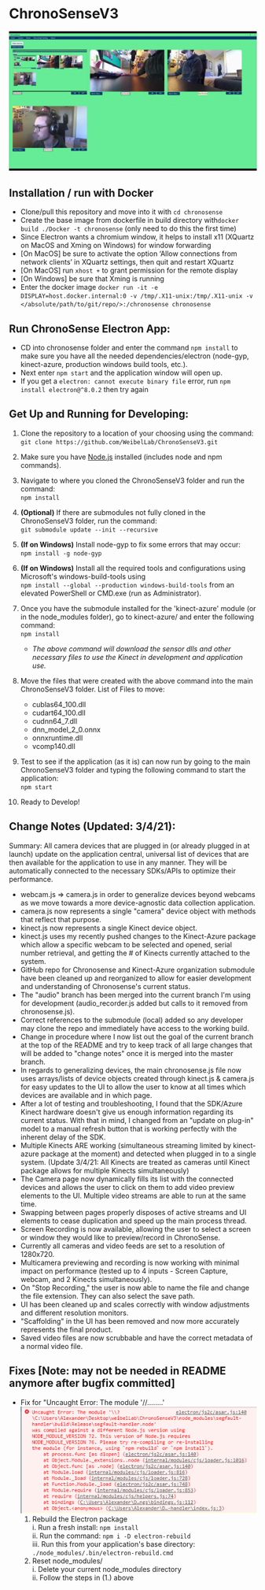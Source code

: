 # ChronoSenseV3

![alt text](./readme_images/ChronoSenseScreenshot.webp "ChronoSenseV3 3/4/21")


## Installation / run with Docker

-   Clone/pull this repository and move into it with `cd chronosense`
-   Create the base image from dockerfile in build directory with`docker build ./Docker -t chronosense` (only need to do this the first time)
-   Since Electron wants a chromium window, it helps to install x11 (XQuartz on MacOS and Xming on Windows) for window forwarding
-   [On MacOS] be sure to activate the option ‘Allow connections from network clients’ in XQuartz settings, then quit and restart XQuartz
-   [On MacOS] run `xhost +` to grant permission for the remote display
-   [On Windows] be sure that Xming is running
-   Enter the docker image `docker run -it -e DISPLAY=host.docker.internal:0 -v /tmp/.X11-unix:/tmp/.X11-unix -v </absolute/path/to/git/repo/>:/chronosense chronosense`

## Run ChronoSense Electron App:

-   CD into chronosense folder and enter the command `npm install` to make sure you have all the needed dependencies/electron (node-gyp, kinect-azure, production windows build tools, etc.).
-   Next enter `npm start` and the application window will open up.
-   If you get a `electron: cannot execute binary file` error, run `npm install electron@^8.0.2` then try again

## Get Up and Running for Developing:

1.  Clone the repository to a location of your choosing using the command:  
    `git clone https://github.com/WeibelLab/ChronoSenseV3.git`

2.  Make sure you have [Node.js](https://nodejs.org/en/) installed (includes node and npm commands).

3.  Navigate to where you cloned the ChronoSenseV3 folder and run the command:  
    `npm install`

4.  **(Optional)** If there are submodules not fully cloned in the ChronoSenseV3 folder, run the command:  
    `git submodule update --init --recursive`

5.  **(If on Windows)** Install node-gyp to fix some errors that may occur:  
    `npm install -g node-gyp`

6.  **(If on Windows)** Install all the required tools and configurations using Microsoft's windows-build-tools using  
    `npm install --global --production windows-build-tools` from an elevated PowerShell or CMD.exe (run as Administrator).

7.  Once you have the submodule installed for the 'kinect-azure' module (or in the node_modules folder), go to kinect-azure/ and enter the following command:  
    `npm install`

    -   _The above command will download the sensor dlls and other necessary files to use the Kinect in development and application use._

8.  Move the files that were created with the above command into the main ChronoSenseV3 folder.
    List of Files to move:

    -   cublas64_100.dll
    -   cudart64_100.dll
    -   cudnn64_7.dll
    -   dnn_model_2_0.onnx
    -   onnxruntime.dll
    -   vcomp140.dll

9.  Test to see if the application (as it is) can now run by going to the main ChronoSenseV3 folder and typing the following command to start the application:  
    `npm start`

10. Ready to Develop!

## Change Notes (Updated: 3/4/21):

Summary: All camera devices that are plugged in (or already plugged in at launch) update on the application central, universal list of devices that are then available for the application to use in any manner. They will be automatically connected to the necessary SDKs/APIs to optimize their performance.

-   webcam.js => camera.js in order to generalize devices beyond webcams as we move towards a more device-agnostic data collection application.
-   camera.js now represents a single "camera" device object with methods that reflect that purpose.
-   kinect.js now represents a single Kinect device object.
-   kinect.js uses my recently pushed changes to the Kinect-Azure package which allow a specific webcam to be selected and opened, serial number retrieval, and getting the # of Kinects currently attached to the system.
-   GitHub repo for Chronosense and Kinect-Azure organization submodule have been cleaned up and reorganized to allow for easier development and understanding of Chronosense's current status.
-   The "audio" branch has been merged into the current branch I'm using for development (audio_recorder.js added but calls to it removed from chronosense.js).
-   Correct references to the submodule (local) added so any developer may clone the repo and immediately have access to the working build.
-   Change in procedure where I now list out the goal of the current branch at the top of the README and try to keep track of all large changes that will be added to "change notes" once it is merged into the master branch.
-   In regards to generalizing devices, the main chronosense.js file now uses arrays/lists of device objects created through kinect.js & camera.js for easy updates to the UI to allow the user to know at all times which devices are available and in which page.
-   After a lot of testing and troubleshooting, I found that the SDK/Azure Kinect hardware doesn't give us enough information regarding its current status. With that in mind, I changed from an "update on plug-in" model to a manual refresh button that is working perfectly with the inherent delay of the SDK.
-   Multiple Kinects ARE working (simultaneous streaming limited by kinect-azure package at the moment) and detected when plugged in to a single system. (Update 3/4/21: All Kinects are treated as cameras until Kinect package allows for multiple Kinects simultaneously)
-   The Camera page now dynamically fills its list with the connected devices and allows the user to click on them to add video preview elements to the UI. Multiple video streams are able to run at the same time.
-   Swapping between pages properly disposes of active streams and UI elements to cease duplication and speed up the main process thread.  
- Screen Recording is now available, allowing the user to select a screen or window they would like to preview/record in ChronoSense.  
- Currently all cameras and video feeds are set to a resolution of 1280x720.
- Multicamera previewing and recording is now working with minimal impact on performance (tested up to 4 inputs - Screen Capture, webcam, and 2 Kinects simultaneously).
- On "Stop Recording," the user is now able to name the file and change the file extension. They can also select the save path.
- UI has been cleaned up and scales correctly with window adjustments and different resolution monitors.
- "Scaffolding" in the UI has been removed and now more accurately represents the final product.
- Saved video files are now scrubbable and have the correct metadata of a normal video file. 
 
## Fixes [Note: may not be needed in README anymore after bugfix committed]

-   Fix for "Uncaught Error: The module '//........'  
    ![alt text](./readme_images/electronRebuildError.PNG "Error Notification")
    1. Rebuild the Electron package  
       i. Run a fresh install: `npm install`  
       ii. Run the command: `npm i -D electron-rebuild`  
       iii. Run this from your application's base directory: `./node_modules/.bin/electron-rebuild.cmd`
    2. Reset node_modules/  
       i. Delete your current node_modules directory  
       ii. Follow the steps in (1.) above
